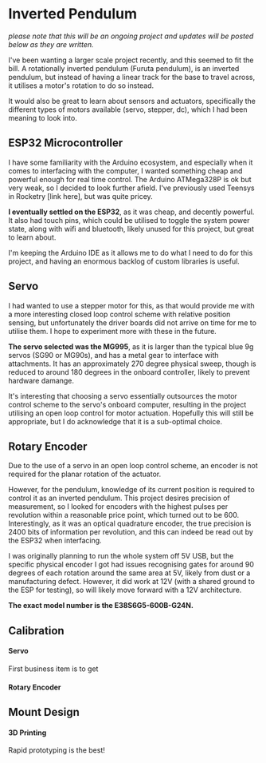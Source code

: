 # Inverted Pendulum

_please note that this will be an ongoing project and updates will be posted below as they are written._

I've been wanting a larger scale project recently, and this seemed to fit the bill. A rotationally inverted pendulum (Furuta pendulum), is an inverted pendulum, but instead of having a linear track for the base to travel across, it utilises a motor's rotation to do so instead.

It would also be great to learn about sensors and actuators, specifically the different types of motors available (servo, stepper, dc), which I had been meaning to look into.


## ESP32 Microcontroller

I have some familiarity with the Arduino ecosystem, and especially when it comes to interfacing with the computer, I wanted something cheap and powerful enough for real time control. The Arduino ATMega328P is ok but very weak, so I decided to look further afield. I've previously used Teensys in Rocketry [link here], but was quite pricey.

**I eventually settled on the ESP32**, as it was cheap, and decently powerful. It also had touch pins, which could be utilised to toggle the system power state, along with wifi and bluetooth, likely unused for this project, but great to learn about.

I'm keeping the Arduino IDE as it allows me to do what I need to do for this project, and having an enormous backlog of custom libraries is useful.


## Servo

I had wanted to use a stepper motor for this, as that would provide me with a more interesting closed loop control scheme with relative position sensing, but unfortunately the driver boards did not arrive on time for me to utilise them. I hope to experiment more with these in the future.

**The servo selected was the MG995**, as it is larger than the typical blue 9g servos (SG90 or MG90s), and has a metal gear to interface with attachments. It has an approximately 270 degree physical sweep, though is reduced to around 180 degrees in the onboard controller, likely to prevent hardware damange.

It's interesting that choosing a servo essentially outsources the motor control scheme to the servo's onboard computer, resulting in the project utilising an open loop control for motor actuation. Hopefully this will still be appropriate, but I do acknowledge that it is a sub-optimal choice.


## Rotary Encoder

Due to the use of a servo in an open loop control scheme, an encoder is not required for the planar rotation of the actuator. 

However, for the pendulum, knowledge of its current position is required to control it as an inverted pendulum. This project desires precision of measurement, so I looked for encoders with the highest pulses per revolution within a reasonable price point, which turned out to be 600. Interestingly, as it was an optical quadrature encoder, the true precision is 2400 bits of information per revolution, and this can indeed be read out by the ESP32 when interfacing.

I was originally planning to run the whole system off 5V USB, but the specific physical encoder I got had issues recognising gates for around 90 degrees of each rotation around the same area at 5V, likely from dust or a manufacturing defect. However, it did work at 12V (with a shared ground to the ESP for testing), so will likely move forward with a 12V architecture.

**The exact model number is the E38S6G5-600B-G24N.**

## Calibration

#### Servo

First business item is to get 


#### Rotary Encoder



## Mount Design

#### 3D Printing


Rapid prototyping is the best!
